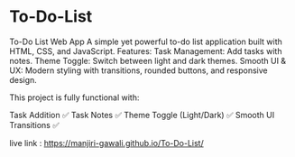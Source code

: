 # To-Do-List
To-Do List Web App A simple yet powerful to-do list application built with HTML, CSS, and JavaScript. Features:  Task Management: Add tasks with notes. Theme Toggle: Switch between light and dark themes. Smooth UI &amp; UX: Modern styling with transitions, rounded buttons, and responsive design.


This project is fully functional with:

Task Addition ✅
Task Notes ✅
Theme Toggle (Light/Dark) ✅
Smooth UI Transitions ✅

live link : https://manjiri-gawali.github.io/To-Do-List/
